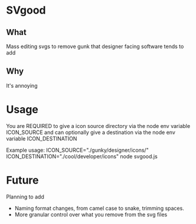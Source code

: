 # SVgood
## What
Mass editing svgs to remove gunk that designer facing software tends to add

## Why
It's annoying

# Usage
You are REQUIRED to give a icon source directory via the node env variable ICON_SOURCE and can optionally give a destination via the node env variable ICON_DESTINATION

Example usage:
ICON_SOURCE="./gunky/designer/icons/" ICON_DESTINATION="./cool/developer/icons" node svgood.js

# Future
Planning to add 
- Naming format changes, from camel case to snake, trimming spaces.
- More granular control over what you remove from the svg files